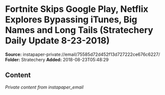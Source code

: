 # Fortnite Skips Google Play, Netflix Explores Bypassing iTunes, Big Names and Long Tails (Stratechery Daily Update 8-23-2018)

**Source:** instapaper-private://email/75585d72d452f13d727222ce676c6227/
**Folder:** Stratechery
**Added:** 2018-08-23T05:48:29




## Content
*Private content from instapaper_email*
